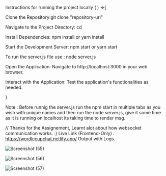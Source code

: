 Instructions for running the project locally ( ) =>{

Clone the Repository:git clone "repository-url"

Navigate to the Project Directory: cd <project-folder>

Install Dependencies: npm install or yarn install

Start the Development Server: npm start or yarn start

To run the server.js file use : node server.js

Open the Application: Navigate to http://localhost:3000 in your web browser.

Interact with the Application: Test the application's functionalities as needed.

}

Note : Before runnig the server.js run the npm start in multiple tabs as you wish with unique names and then run the node server.js, give it some time as it is running on localhost its taking time to render msg.

// Thanks for the Assignement, Learnt alot about how websocket communication works. :)
Live Link (Frontend-Only) : https://wordlecupchat.netlify.app/
Output with Logs.

![Screenshot (55)](https://github.com/i-k6/chatapp/assets/46293088/f8617414-7926-4f46-a0f1-6badb3c46f34)

![Screenshot (56)](https://github.com/i-k6/chatapp/assets/46293088/3f62ffba-9fa8-41c4-9f18-58f382e52937)

![Screenshot (57)](https://github.com/i-k6/chatapp/assets/46293088/e435e15b-4f5b-4f22-bf80-f508bcf4d01f)
